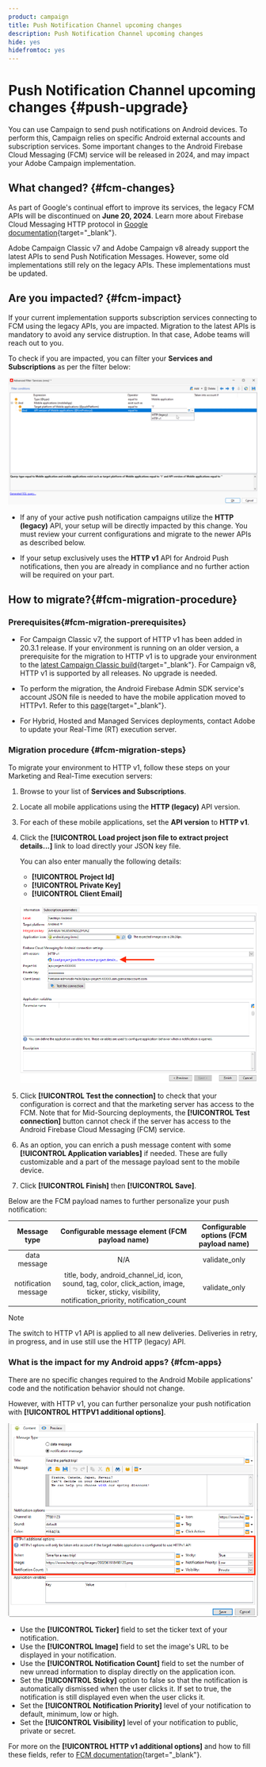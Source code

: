```yaml
---
product: campaign
title: Push Notification Channel upcoming changes
description: Push Notification Channel upcoming changes
hide: yes
hidefromtoc: yes
---
```

# Push Notification Channel upcoming changes {#push-upgrade}

You can use Campaign to send push notifications on Android devices. To perform this, Campaign relies on specific Android external accounts and subscription services. Some important changes to the Android Firebase Cloud Messaging (FCM) service will be released in 2024, and may impact your Adobe Campaign implementation.

## What changed? {#fcm-changes}

As part of Google's continual effort to improve its services, the legacy FCM APIs will be discontinued on **June 20, 2024**. Learn more about Firebase Cloud Messaging HTTP protocol in [Google documentation](https://firebase.google.com/docs/cloud-messaging/http-server-ref){target="_blank"}.

Adobe Campaign Classic v7 and Adobe Campaign v8 already support the latest APIs to send Push Notification Messages. However, some old implementations still rely on the legacy APIs. These implementations must be updated.

## Are you impacted? {#fcm-impact}

If your current implementation supports subscription services connecting to FCM using the legacy APIs, you are impacted. Migration to the latest APIs is mandatory to avoid any service distruption. In that case, Adobe teams will reach out to you.

To check if you are impacted, you can filter your **Services and Subscriptions** as per the filter below:

![](assets/filter-services-fcm.png)


* If any of your active push notification campaigns utilize the **HTTP (legacy)** API, your setup will be directly impacted by this change. You must review your current configurations and migrate to the newer APIs as described below.

* If your setup exclusively uses the **HTTP v1** API for Android Push notifications, then you are already in compliance and no further action will be required on your part.

## How to migrate?{#fcm-migration-procedure}

### Prerequisites{#fcm-migration-prerequisites}

* For Campaign Classic v7, the support of HTTP v1 has been added in 20.3.1 release. If your environment is running on an older version, a prerequisite for the migration to HTTP v1 is to upgrade your environment to the [latest Campaign Classic build](https://experienceleague.adobe.com/docs/campaign-classic/using/release-notes/latest-release.html){target="_blank"}. For Campaign v8, HTTP v1 is supported by all releases. No upgrade is needed.

* To perform the migration, the Android Firebase Admin SDK service's account JSON file is needed to have the mobile application moved to HTTPv1. Refer to this [page](https://firebase.google.com/docs/admin/setup#initialize-sdk){target="_blank"}.

* For Hybrid, Hosted and Managed Services deployments, contact Adobe to update your Real-Time (RT) execution server. 

### Migration procedure {#fcm-migration-steps}

To migrate your environment to HTTP v1, follow these steps on your Marketing and Real-Time execution servers:

1. Browse to your list of **Services and Subscriptions**.

1. Locate all mobile applications using the **HTTP (legacy)** API version.

1. For each of these mobile applications, set the **API version** to **HTTP v1**.

1. Click the **[!UICONTROL Load project json file to extract project details...]** link to load directly your JSON key file.

   You can also enter manually the following details:
      * **[!UICONTROL Project Id]**
      * **[!UICONTROL Private Key]**
      * **[!UICONTROL Client Email]**

   ![](assets/android-http-v1-config.png)

1. Click **[!UICONTROL Test the connection]** to check that your configuration is correct and that the marketing server has access to the FCM. Note that for Mid-Sourcing deployments, the **[!UICONTROL Test connection]** button cannot check if the server has access to the Android Firebase Cloud Messaging (FCM) service.

1. As an option, you can enrich a push message content with some **[!UICONTROL Application variables]** if needed. These are fully customizable and a part of the message payload sent to the mobile device. 

1. Click **[!UICONTROL Finish]** then **[!UICONTROL Save]**. 

Below are the FCM payload names to further personalize your push notification:

| Message type | Configurable message element (FCM payload name) |  Configurable options (FCM payload name) |
|:-:|:-:|:-:|
| data message  | N/A  | validate_only  |
| notification message |  title, body, android_channel_id, icon, sound, tag, color, click_action, image, ticker, sticky, visibility, notification_priority, notification_count <br> | validate_only |


>[!NOTE]
>
>The switch to HTTP v1 API is applied to all new deliveries. Deliveries in retry, in progress, and in use still use the HTTP (legacy) API.

### What is the impact for my Android apps? {#fcm-apps}

There are no specific changes required to the Android Mobile applications' code and the notification behavior should not change.

However, with HTTP v1, you can further personalize your push notification with **[!UICONTROL HTTPV1 additional options]**.

![](assets/android-push-additional-options.png)


   * Use the **[!UICONTROL Ticker]** field to set the ticker text of your notification.
   * Use the **[!UICONTROL Image]** field to set the image's URL to be displayed in your notification.
   * Use the **[!UICONTROL Notification Count]** field to set the number of new unread information to display directly on the application icon.
   * Set the **[!UICONTROL Sticky]** option to false so that the notification is automatically dismissed when the user clicks it. If set to true, the notification is still displayed even when the user clicks it.
   * Set the **[!UICONTROL Notification Priority]** level of your notification to default, minimum, low or high. 
   * Set the **[!UICONTROL Visibility]** level of your notification to public, private or secret. 

   For more on the **[!UICONTROL HTTP v1 additional options]** and how to fill these fields, refer to [FCM documentation](https://firebase.google.com/docs/reference/fcm/rest/v1/projects.messages#androidnotification){target="_blank"}.

